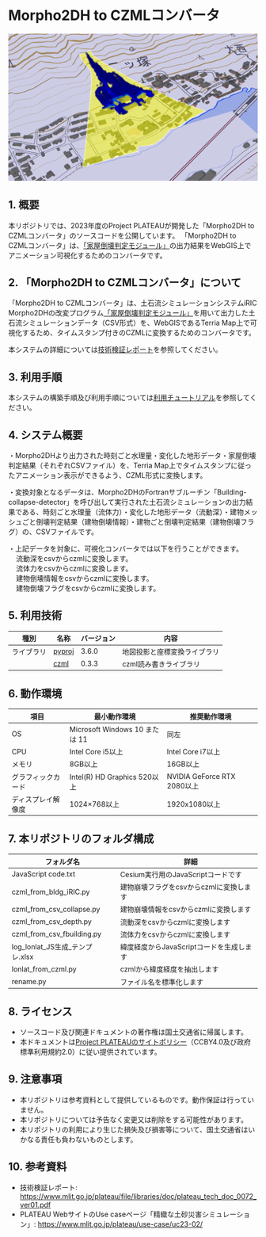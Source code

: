 # Morpho2DH to CZMLコンバータ 

![概要](SampleImage.PNG) 

## 1. 概要 
本リポジトリでは、2023年度のProject PLATEAUが開発した「Morpho2DH to CZMLコンバータ」のソースコードを公開しています。
「Morpho2DH to CZMLコンバータ」は、[「家屋倒壊判定モジュール」](https://github.com/Project-PLATEAU/Building-collapse-detector)の出力結果をWebGIS上でアニメーション可視化するためのコンバータです。

## 2. 「Morpho2DH to CZMLコンバータ」について 
「Morpho2DH to CZMLコンバータ」は、土石流シミュレーションシステムiRIC Morpho2DHの改変プログラム[「家屋倒壊判定モジュール」](https://github.com/Project-PLATEAU/Building-collapse-detector)を用いて出力した土石流シミュレーションデータ（CSV形式）を、WebGISであるTerria Map上で可視化するため、タイムスタンプ付きのCZMLに変換するためのコンバータです。  

本システムの詳細については[技術検証レポート](https://www.mlit.go.jp/plateau/file/libraries/doc/plateau_tech_doc_0072_ver01.pdf)を参照してください。

## 3. 利用手順 
本システムの構築手順及び利用手順については[利用チュートリアル](https://project-plateau.github.io/Morpho2DH-to-CZML-Converter/)を参照してください。

## 4. システム概要 
・Morpho2DHより出力された時刻ごと水理量・変化した地形データ・家屋倒壊判定結果（それぞれCSVファイル）を、Terria Map上でタイムスタンプに従ったアニメーション表示ができるよう、CZML形式に変換します。  
  
・変換対象となるデータは、Morpho2DHのFortranサブルーチン「Building-collapse-detector」を呼び出して実行された土石流シミュレーションの出力結果である、時刻ごと水理量（流体力）・変化した地形データ（流動深）・建物メッシュごと倒壊判定結果（建物倒壊情報）・建物ごと倒壊判定結果（建物倒壊フラグ）の、CSVファイルです。  
  
・上記データを対象に、可視化コンバータでは以下を行うことができます。  
&nbsp;&nbsp;&nbsp;&nbsp;流動深をcsvからczmlに変換します。  
&nbsp;&nbsp;&nbsp;&nbsp;流体力をcsvからczmlに変換します。  
&nbsp;&nbsp;&nbsp;&nbsp;建物倒壊情報をcsvからczmlに変換します。  
&nbsp;&nbsp;&nbsp;&nbsp;建物倒壊フラグをcsvからczmlに変換します。  

## 5. 利用技術

| 種別              | 名称   | バージョン | 内容 |
| ----------------- | --------|-------------|-----------------------------|
| ライブラリ      | [pyproj](https://pyproj4.github.io/pyproj/stable/) | 3.6.0 | 地図投影と座標変換ライブラリ |
|       | [czml](https://github.com/cleder/czml) | 0.3.3 | czml読み書きライブラリ |

## 6. 動作環境 <!-- 動作環境についての仕様を記載ください。 -->
| 項目               | 最小動作環境                                                                                                                                                                                                                                                                                                                                    | 推奨動作環境                   | 
| ------------------ | ----------------------------------------------------------------------------------------------------------------------------------------------------------------------------------------------------------------------------------------------------------------------------------------------------------------------------------------------- | ------------------------------ | 
| OS                 | Microsoft Windows 10 または 11                                                                                                                                                                                                                                                                                                                  |  同左 | 
| CPU                | Intel Core i5以上                                                                                                                                                                                                                                                                                                                               | Intel Core i7以上              | 
| メモリ             | 8GB以上                                                                                                                                                                                                                                                                                                                                         | 16GB以上                        | 
| グラフィックカード             | Intel(R) HD Graphics 520以上                                                                                                                                                                                                                                                                                                                                         | NVIDIA GeForce RTX 2080以上                        | 
| ディスプレイ解像度 | 1024×768以上                                                                                                                                                                                                                                                                                                                                    |  1920x1080以上                   | 

## 7. 本リポジトリのフォルダ構成
| フォルダ名 |　詳細 |
|-|-|
| JavaScript code.txt | Cesium実行用のJavaScriptコードです |
| czml_from_bldg_iRIC.py | 建物崩壊フラグをcsvからczmlに変換します |
| czml_from_csv_collapse.py | 建物崩壊情報をcsvからczmlに変換します |
| czml_from_csv_depth.py | 流動深をcsvからczmlに変換します |
| czml_from_csv_fbuilding.py | 流体力をcsvからczmlに変換します |
| log_lonlat_JS生成_テンプレ.xlsx | 緯度経度からJavaScriptコードを生成します |
| lonlat_from_czml.py | czmlから緯度経度を抽出します |
| rename.py | ファイル名を標準化します |

## 8. ライセンス 

- ソースコード及び関連ドキュメントの著作権は国土交通省に帰属します。
- 本ドキュメントは[Project PLATEAUのサイトポリシー](https://www.mlit.go.jp/plateau/site-policy/)（CCBY4.0及び政府標準利用規約2.0）に従い提供されています。

## 9. 注意事項 

- 本リポジトリは参考資料として提供しているものです。動作保証は行っていません。
- 本リポジトリについては予告なく変更又は削除をする可能性があります。
- 本リポジトリの利用により生じた損失及び損害等について、国土交通省はいかなる責任も負わないものとします。

## 10. 参考資料 
- 技術検証レポート: https://www.mlit.go.jp/plateau/file/libraries/doc/plateau_tech_doc_0072_ver01.pdf
- PLATEAU WebサイトのUse caseページ「精緻な土砂災害シミュレーション」: https://www.mlit.go.jp/plateau/use-case/uc23-02/
